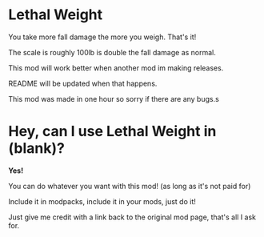 # Lethal Weight
You take more fall damage the more you weigh. That's it!

The scale is roughly 100lb is double the fall damage as normal.

This mod will work better when another mod im making releases.

README will be updated when that happens.

This mod was made in one hour so sorry if there are any bugs.s

# Hey, can I use Lethal Weight in (blank)?
**Yes!**

You can do whatever you want with this mod! (as long as it's not paid for)

Include it in modpacks, include it in your mods, just do it!

Just give me credit with a link back to the original mod page, that's all I ask for.
